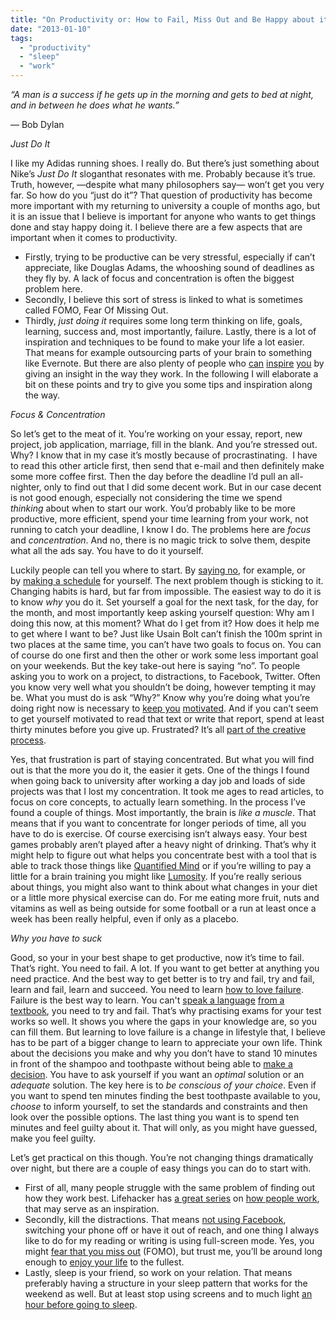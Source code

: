 ```yaml
---
title: "On Productivity or: How to Fail, Miss Out and Be Happy about it"
date: "2013-01-10"
tags: 
  - "productivity"
  - "sleep"
  - "work"
---
```


_“A man is a success if he gets up in the morning and gets to bed at night, and in between he does what he wants.”_

— Bob Dylan

_Just Do It_

I like my Adidas running shoes. I really do. But there’s just something about Nike’s _Just Do It_ sloganthat resonates with me. Probably because it’s true. Truth, however, —despite what many philosophers say— won’t get you very far. So how do you “just do it”? That question of productivity has become more important with my returning to university a couple of months ago, but it is an issue that I believe is important for anyone who wants to get things done and stay happy doing it. I believe there are a few aspects that are important when it comes to productivity. 

- Firstly, trying to be productive can be very stressful, especially if can’t appreciate, like Douglas Adams, the whooshing sound of deadlines as they fly by. A lack of focus and concentration is often the biggest problem here. 
- Secondly, I believe this sort of stress is linked to what is sometimes called FOMO, Fear Of Missing Out. 
- Thirdly, _just doing it_ requires some long term thinking on life, goals, learning, success and, most importantly, failure. Lastly, there is a lot of inspiration and techniques to be found to make your life a lot easier. That means for example outsourcing parts of your brain to something like Evernote. But there are also plenty of people who [can](http://www.paulgraham.com/love.html) [inspire](http://shop.holstee.com/products/holstee-manifesto-poster) [you](http://www.brepettis.com/blog/2009/3/3/the-cult-of-done-manifesto.html) by giving an insight in the way they work. In the following I will elaborate a bit on these points and try to give you some tips and inspiration along the way.

_Focus & Concentration_

So let’s get to the meat of it. You’re working on your essay, report, new project, job application, marriage, fill in the blank. And you’re stressed out. Why? I know that in my case it’s mostly because of procrastinating.  I have to read this other article first, then send that e-mail and then definitely make some more coffee first. Then the day before the deadline I’d pull an all-nighter, only to find out that I did some decent work. But in our case decent is not good enough, especially not considering the time we spend _thinking_ about when to start our work. You’d probably like to be more productive, more efficient, spend your time learning from your work, not running to catch your deadline, I know I do. The problems here are _focus_ and _concentration_. And no, there is no magic trick to solve them, despite what all the ads say. You have to do it yourself.

Luckily people can tell you where to start. By [saying no](http://www.scotthyoung.com/blog/2009/07/14/ruthless-focus-and-the-art-of-saying-no/), for example, or by [making a schedule](http://www.scotthyoung.com/blog/2011/11/28/focus-without-caffeine/) for yourself. The next problem though is sticking to it. Changing habits is hard, but far from impossible. The easiest way to do it is to know _why_ you do it. Set yourself a goal for the next task, for the day, for the month, and most importantly keep asking yourself question: Why am I doing this now, at this moment? What do I get from it? How does it help me to get where I want to be? Just like Usain Bolt can’t finish the 100m sprint in two places at the same time, you can’t have two goals to focus on. You can of course do one first and then the other or work some less important goal on your weekends. But the key take-out here is saying “no”. To people asking you to work on a project, to distractions, to Facebook, Twitter. Often you know very well what you shouldn’t be doing, however tempting it may be. What you must do is ask “Why?” Know why you’re doing what you’re doing right now is necessary to [keep you](http://99u.com/articles/7060/Required-Reading-On-Showing-Up-Changing-Your-Life-Limited-Goals) [motivated](http://www.scotthyoung.com/blog/2011/07/26/effort-skill/). And if you can’t seem to get yourself motivated to read that text or write that report, spend at least thirty minutes before you give up. Frustrated? It’s all [part of the creative process](http://www.brainpickings.org/index.php/2012/04/12/john-cleese-on-creativity-1991/).

Yes, that frustration is part of staying concentrated. But what you will find out is that the more you do it, the easier it gets. One of the things I found when going back to university after working a day job and loads of side projects was that I lost my concentration. It took me ages to read articles, to focus on core concepts, to actually learn something. In the process I’ve found a couple of things. Most importantly, the brain is _like a muscle_. That means that if you want to concentrate for longer periods of time, all you have to do is exercise. Of course exercising isn’t always easy. Your best games probably aren’t played after a heavy night of drinking. That’s why it might help to figure out what helps you concentrate best with a tool that is able to track those things like [Quantified Mind](http://www.quantified-mind.com/about) or if you’re willing to pay a little for a brain training you might like [Lumosity](http://www.lumosity.com/). If you’re really serious about things, you might also want to think about what changes in your diet or a little more physical exercise can do. For me eating more fruit, nuts and vitamins as well as being outside for some football or a run at least once a week has been really helpful, even if only as a placebo. 

_Why you have to suck_

Good, so your in your best shape to get productive, now it’s time to fail. That’s right. You need to fail. A lot. If you want to get better at anything you need practice. And the best way to get better is to try and fail, try and fail, learn and fail, learn and succeed. You need to learn [how to love failure](http://sethgodin.typepad.com/seths_blog/2011/04/how-to-fai.html). Failure is the best way to learn. You can't [speak a language](http://www.fluentin3months.com/how-to-speak-a-language-pretty-well-starting-from-scratch-in-just-two-months/) [from a textbook](http://speakfromday1.com/), you need to try and fail. That’s why practising exams for your test works so well. It shows you where the gaps in your knowledge are, so you can fill them. But learning to love failure is a change in lifestyle that, I believe has to be part of a bigger change to learn to appreciate your own life. Think about the decisions you make and why you don’t have to stand 10 minutes in front of the shampoo and toothpaste without being able to [make a decision](http://99u.com/tips/7043/Dont-Overthink-It-5-Tips-for-Daily-Decision-Making). You have to ask yourself if you want an _optimal_ solution or an _adequate_ solution. The key here is to _be conscious of your choice_. Even if you want to spend ten minutes finding the best toothpaste available to you, _choose_ to inform yourself, to set the standards and constraints and then look over the possible options. The last thing you want is to spend ten minutes and feel guilty about it. That will only, as you might have guessed, make you feel guilty.

Let’s get practical on this though. You’re not changing things dramatically over night, but there are a couple of easy things you can do to start with. 

- First of all, many people struggle with the same problem of finding out how they work best. Lifehacker has [a great series](http://lifehacker.com/how-i-work/) on [how people work](http://www.youtube.com/watch?v=bit63T-97Eg&feature=youtu.be), that may serve as an inspiration. 
- Secondly, kill the distractions. That means [not using Facebook](http://macfreedom.com/), switching your phone off or have it out of reach, and one thing I always like to do for my reading or writing is using full-screen mode. Yes, you might [fear that you miss out](http://caterina.net/2011/03/15/fomo-and-social-media/) (FOMO), but trust me, you’ll be around long enough to [enjoy your life](http://www.fourhourworkweek.com/blog/overview/) to the fullest.  
- Lastly, sleep is your friend, so work on your relation. That means preferably having a structure in your sleep pattern that works for the weekend as well. But at least stop using screens and to much light [an hour before going to sleep](http://joel.is/post/5303723252/creating-a-sleep-ritual).
